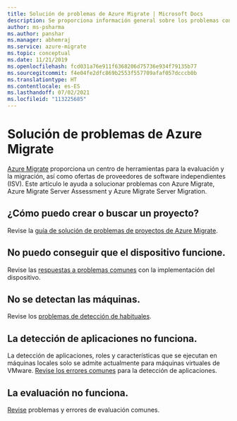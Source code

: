 ```yaml
---
title: Solución de problemas de Azure Migrate | Microsoft Docs
description: Se proporciona información general sobre los problemas conocidos del servicio Azure Migrate, además de sugerencias para solucionar los errores comunes.
author: ms-psharma
ms.author: panshar
ms.manager: abhemraj
ms.service: azure-migrate
ms.topic: conceptual
ms.date: 11/21/2019
ms.openlocfilehash: fcd031a76e911f6368206d75736e934f79135b77
ms.sourcegitcommit: f4e04fe2dfc869b2553f557709afaf057dcccb0b
ms.translationtype: HT
ms.contentlocale: es-ES
ms.lasthandoff: 07/02/2021
ms.locfileid: "113225685"
---
```

# <a name="troubleshoot-azure-migrate"></a>Solución de problemas de Azure Migrate

[Azure Migrate](migrate-services-overview.md) proporciona un centro de herramientas para la evaluación y la migración, así como ofertas de proveedores de software independientes (ISV). Este artículo le ayuda a solucionar problemas con Azure Migrate, Azure Migrate Server Assessment y Azure Migrate Server Migration.

## <a name="how-do-i-create-or-find-a-project"></a>¿Cómo puedo crear o buscar un proyecto?

Revise la [guía de solución de problemas de proyectos de Azure Migrate](troubleshoot-project.md).

## <a name="i-cant-get-the-appliance-working"></a>No puedo conseguir que el dispositivo funcione.

Revise las [respuestas a problemas comunes](troubleshoot-appliance.md) con la implementación del dispositivo.

## <a name="machines-arent-discovered"></a>No se detectan las máquinas.

Revise los [problemas de detección de habituales](common-questions-discovery-assessment.md).

## <a name="app-discovery-isnt-working"></a>La detección de aplicaciones no funciona.

La detección de aplicaciones, roles y características que se ejecutan en máquinas locales solo se admite actualmente para máquinas virtuales de VMware. [Revise los errores comunes](troubleshoot-discovery.md#common-software-inventory-errors) para la detección de aplicaciones.

## <a name="assessment-isnt-working"></a>La evaluación no funciona.

[Revise](troubleshoot-assessment.md) problemas y errores de evaluación comunes.
